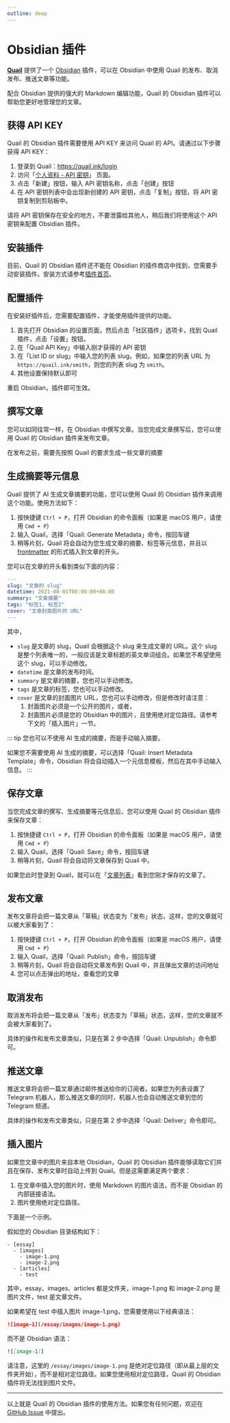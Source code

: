```yaml
---
outline: deep
---
```


# Obsidian 插件

**[Quail](https://quail.ink "Quail Official Website")** 提供了一个 [Obsidian](https://obsidian.md/) 插件，可以在 Obsidian 中使用 Quail 的发布、取消发布、推送文章等功能。

配合 Obsidian 提供的强大的 Markdown 编辑功能，Quail 的 Obsidian 插件可以帮助您更好地管理您的文章。

## 获得 API KEY

Quail 的 Obsidian 插件需要使用 API KEY 来访问 Quail 的 API。请通过以下步骤获得 API KEY：

1. 登录到 Quail：https://quail.ink/login
2. 访问「[个人资料 - API 密钥](https://quail.ink/dashboard/profile/apikeys)」 页面。
3. 点击「新建」按钮，输入 API 密钥名称，点击「创建」按钮
4. 在 API 密钥列表中会出现新创建的 API 密钥，点击「复制」按钮，将 API 密钥复制到剪贴板中。

请将 API 密钥保存在安全的地方，不要泄露给其他人，稍后我们将使用这个 API 密钥来配置 Obsidian 插件。

## 安装插件

目前，Quail 的 Obsidian 插件还不能在 Obsidian 的插件商店中找到，您需要手动安装插件。安装方式请参考[插件首页](https://github.com/quail-ink/obsidian-quail)。

## 配置插件

在安装好插件后，您需要配置插件，才能使用插件提供的功能。

1. 首先打开 Obsidian 的设置页面，然后点击「社区插件」选项卡，找到 Quail 插件，点击「设置」按钮。
2. 在「Quail API Key」中输入刚才获得的 API 密钥
3. 在「List ID or slug」中输入您的列表 slug。例如，如果您的列表 URL 为 `https://quail.ink/smith`，则您的列表 slug 为 `smith`。
4. 其他设置保持默认即可

重启 Obsidian，插件即可生效。

## 撰写文章

您可以如同往常一样，在 Obsidian 中撰写文章。当您完成文章撰写后，您可以使用 Quail 的 Obsidian 插件来发布文章。

在发布之前，需要先按照 Quail 的要求生成一些文章的摘要

## 生成摘要等元信息

Quail 提供了 AI 生成文章摘要的功能，您可以使用 Quail 的 Obsidian 插件来调用这个功能。使用方法如下：

1. 按快捷键 `Ctrl + P`，打开 Obsidian 的命令面板（如果是 macOS 用户，请使用 `Cmd + P`）
2. 输入 Quail，选择「Quail: Generate Metadata」命令，按回车键
3. 稍等片刻，Quail 将会自动为您生成文章的摘要、标签等元信息，并且以 [frontmatter](https://jekyllrb.com/docs/front-matter/) 的形式插入到文章的开头。

您可以在文章的开头看到类似下面的内容：

```yaml
---
slug: "文章的 slug"
datetime: 2021-08-01T00:00:00+08:00
summary: "文章摘要"
tags: "标签1, 标签2"
cover: "文章封面图片的 URL"
---
```

其中，

- `slug` 是文章的 slug，Quail 会根据这个 slug 来生成文章的 URL。这个 slug 是整个列表唯一的，一般应该是文章标题的英文单词组合。如果您不希望使用这个 slug，可以手动修改。
- `datetime` 是文章的发布时间。
- `summary` 是文章的摘要，您也可以手动修改。
- `tags` 是文章的标签，您也可以手动修改。
- `cover` 是文章的封面图片 URL，您也可以手动修改，但是修改时请注意：
  1. 封面图片必须是一个公开的图片，或者，
  2. 封面图片必须是您的 Obsidian 中的图片，且使用绝对定位路径。请参考下文的「插入图片」一节。

::: tip
您也可以不使用 AI 生成的摘要，而是手动输入摘要。

如果您不需要使用 AI 生成的摘要，可以选择「Quail: Insert Metadata Template」命令，Obsidian 将会自动插入一个元信息模板，然后在其中手动输入信息。
::: 

## 保存文章

当您完成文章的撰写、生成摘要等元信息后，您可以使用 Quail 的 Obsidian 插件来保存文章：

1. 按快捷键 `Ctrl + P`，打开 Obsidian 的命令面板（如果是 macOS 用户，请使用 `Cmd + P`）
2. 输入 Quail，选择「Quail: Save」命令，按回车键
3. 稍等片刻，Quail 将会自动将文章保存到 Quail 中。

如果您此时登录到 Quail，就可以在「[文章列表](https://quail.ink/dashboard)」看到您刚才保存的文章了。

## 发布文章

发布文章将会把一篇文章从「草稿」状态变为「发布」状态，这样，您的文章就可以被大家看到了：

1. 按快捷键 `Ctrl + P`，打开 Obsidian 的命令面板（如果是 macOS 用户，请使用 `Cmd + P`）
2. 输入 Quail，选择「Quail: Publish」命令，按回车键
3. 稍等片刻，Quail 将会自动将文章发布到 Quail 中，并且弹出文章的访问地址
4. 您可以点击弹出的地址，查看您的文章

## 取消发布

取消发布将会把一篇文章从「发布」状态变为「草稿」状态，这样，您的文章就不会被大家看到了。

具体的操作和发布文章类似，只是在第 2 步中选择「Quail: Unpublish」命令即可。

## 推送文章

推送文章将会把一篇文章通过邮件推送给你的订阅者。如果您为列表设置了 Telegram 机器人，那么推送文章的同时，机器人也会自动推送文章到您的 Telegram 频道。

具体的操作和发布文章类似，只是在第 2 步中选择「Quail: Deliver」命令即可。

## 插入图片

如果您文章中的图片来自本地 Obsidian，Quail 的 Obsidian 插件能够读取它们并且在保存、发布文章时自动上传到 Quail。但是这需要满足两个要求：

1. 在文章中插入您的图片时，使用 Markdown 的图片语法，而不是 Obsidian 的内部链接语法。
2. 图片使用绝对定位路径。

下面是一个示例。

假如您的 Obsidian 目录结构如下：

```
- [essay]
  - [images]
    - image-1.png
    - image-2.png
  - [articles]
    - test
```

其中，essay、images、articles 都是文件夹，image-1.png 和 image-2.png 是图片文件，test 是文章文件。

如果希望在 test 中插入图片 image-1.png，您需要使用以下经典语法：

```markdown
![image-1](/essay/images/image-1.png)
```

而不是 Obsidian 语法：

```markdown
![[image-1]]
```

请注意，这里的 `/essay/images/image-1.png` 是绝对定位路径（即从最上层的文件夹开始），而不是相对定位路径。如果您使用相对定位路径，Quail 的 Obsidian 插件将无法找到图片文件。

---

以上就是 Quail 的 Obsidian 插件的使用方法。如果您有任何问题，欢迎在 [GitHub Issue](https://github.com/quail-ink/obsidian-quail/issues) 中提出。


